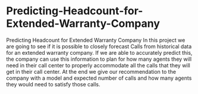 # Predicting-Headcount-for-Extended-Warranty-Company
Predicting Headcount for Extended Warranty Company
In this project we are going to see if it is possible to closely forecast Calls from historical data for an extended warranty company. If we are able to accurately predict this, the company can use this information to plan for how many agents they will need in their call center to properly accommodate all the calls that they will get in their call center. At the end we give our recommendation to the company with a model and expected number of calls and how many agents they would need to satisfy those calls. 
